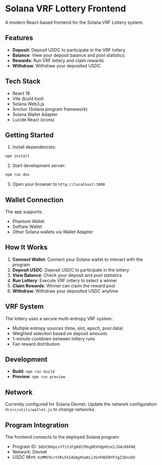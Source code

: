 # Solana VRF Lottery Frontend

A modern React-based frontend for the Solana VRF Lottery system.

## Features

- **Deposit**: Deposit USDC to participate in the VRF lottery
- **Balance**: View your deposit balance and pool statistics
- **Rewards**: Run VRF lottery and claim rewards
- **Withdraw**: Withdraw your deposited USDC

## Tech Stack

- React 18
- Vite (build tool)
- Solana Web3.js
- Anchor (Solana program framework)
- Solana Wallet Adapter
- Lucide React (icons)

## Getting Started

1. Install dependencies:
```bash
npm install
```

2. Start development server:
```bash
npm run dev
```

3. Open your browser to `http://localhost:3000`

## Wallet Connection

The app supports:
- Phantom Wallet
- Solflare Wallet
- Other Solana wallets via Wallet Adapter

## How It Works

1. **Connect Wallet**: Connect your Solana wallet to interact with the program
2. **Deposit USDC**: Deposit USDC to participate in the lottery
3. **View Balance**: Check your deposit and pool statistics
4. **Run Lottery**: Execute VRF lottery to select a winner
5. **Claim Rewards**: Winner can claim the reward pool
6. **Withdraw**: Withdraw your deposited USDC anytime

## VRF System

The lottery uses a secure multi-entropy VRF system:
- Multiple entropy sources (time, slot, epoch, pool data)
- Weighted selection based on deposit amounts
- 1-minute cooldown between lottery runs
- Fair reward distribution

## Development

- **Build**: `npm run build`
- **Preview**: `npm run preview`

## Network

Currently configured for Solana Devnet. Update the network configuration in `src/utils/wallet.js` to change networks.

## Program Integration

The frontend connects to the deployed Solana program:
- Program ID: `3dGV3HXpcuYTifzFg8dCCMxgDEVhQpHtoCLJXAcK6PAE`
- Network: Devnet
- USDC Mint: `4zMMC9srt5Ri5X14GAgXhaHii3GnPAEERYPJgZJDncDU`

